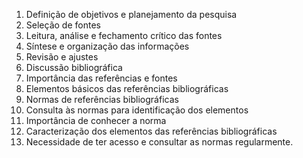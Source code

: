 1. Definição de objetivos e planejamento da pesquisa
2. Seleção de fontes
3. Leitura, análise e fechamento crítico das fontes
4. Síntese e organização das informações
5. Revisão e ajustes
6. Discussão bibliográfica
7. Importância das referências e fontes
8. Elementos básicos das referências bibliográficas
9. Normas de referências bibliográficas
10. Consulta às normas para identificação dos elementos
11. Importância de conhecer a norma
12. Caracterização dos elementos das referências bibliográficas
13. Necessidade de ter acesso e consultar as normas regularmente.